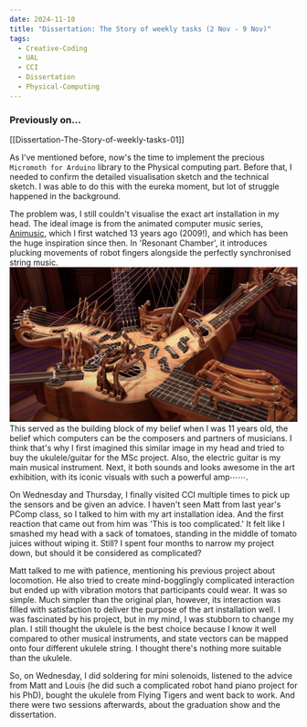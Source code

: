 ```yaml
---
date: 2024-11-10
title: "Dissertation: The Story of weekly tasks (2 Nov - 9 Nov)"
tags:
  - Creative-Coding
  - UAL
  - CCI
  - Dissertation
  - Physical-Computing
---
```

### Previously on...
[[Dissertation-The-Story-of-weekly-tasks-01]]

As I've mentioned before, now's the time to implement the precious `Micromoth for Arduino` library to the Physical computing part. Before that, I needed to confirm the detailed visualisation sketch and the technical sketch. I was able to do this with the eureka moment, but lot of struggle happened in the background.

The problem was, I still couldn't visualise the exact art installation in my head. The ideal image is from the animated computer music series, [Animusic](https://youtube.com/playlist?list=PL11rcBnKdlyPd--MRTJOMn__12IZ7S2So&si=d4g4a3h25SV3akei), which I first watched 13 years ago (2009!), and which has been the huge inspiration since then. In 'Resonant Chamber', it introduces plucking movements of robot fingers alongside the perfectly synchronised string music. 
![Resonant Chamber](https://github.com/artreadcode/artreadcode.github.io/blob/main/assets/images/2024/resonant%20chamber.png?raw=true)
This served as the building block of my belief when I was 11 years old, the belief which computers can be the composers and partners of musicians. I think that's why I first imagined this similar image in my head and tried to buy the ukulele/guitar for the MSc project. Also, the electric guitar is my main musical instrument. Next, it both sounds and looks awesome in the art exhibition, with its iconic visuals with such a powerful amp⋯⋯.

On Wednesday and Thursday, I finally visited CCI multiple times to pick up the sensors and be given an advice. I haven't seen Matt from last year's PComp class, so I talked to him with my art installation idea. And the first reaction that came out from him was 'This is too complicated.' It felt like I smashed my head with a sack of tomatoes, standing in the middle of tomato juices without wiping it. Still? I spent four months to narrow my project down, but should it be considered as complicated?

Matt talked to me with patience, mentioning his previous project about locomotion. He also tried to create mind-bogglingly complicated interaction but ended up with vibration motors that participants could wear. It was so simple. Much simpler than the original plan, however, its interaction was filled with satisfaction to deliver the purpose of the art installation well. I was fascinated by his project, but in my mind, I was stubborn to change my plan. I still thought the ukulele is the best choice because I know it well compared to other musical instruments, and state vectors can be mapped onto four different ukulele string. I thought there's nothing more suitable than the ukulele.

So, on Wednesday, I did soldering for mini solenoids, listened to the advice from Matt and Louis (he did such a complicated robot hand piano project for his PhD), bought the ukulele from Flying Tigers and went back to work. And there were two sessions afterwards, about the graduation show and the dissertation. 



